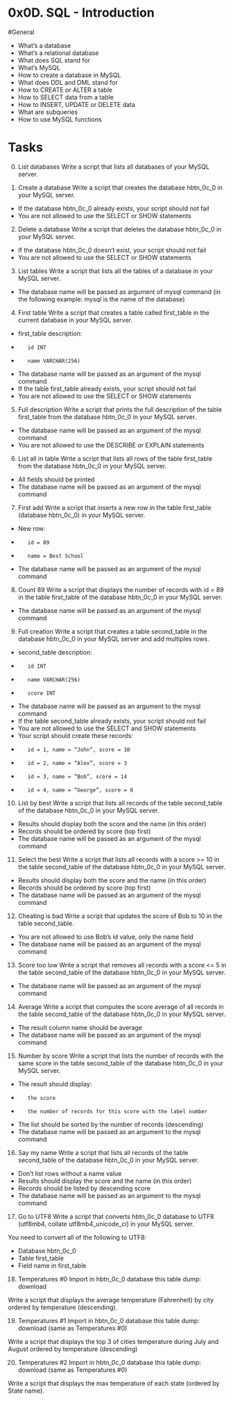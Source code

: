 # 0x0D. SQL - Introduction

#General

+    What’s a database
+    What’s a relational database
+    What does SQL stand for
+    What’s MySQL
+    How to create a database in MySQL
+    What does DDL and DML stand for
+    How to CREATE or ALTER a table
+    How to SELECT data from a table
+    How to INSERT, UPDATE or DELETE data
+    What are subqueries
+    How to use MySQL functions


# Tasks

0. List databases
Write a script that lists all databases of your MySQL server.


1. Create a database
Write a script that creates the database hbtn_0c_0 in your MySQL server.

+    If the database hbtn_0c_0 already exists, your script should not fail
+    You are not allowed to use the SELECT or SHOW statements



2. Delete a database
Write a script that deletes the database hbtn_0c_0 in your MySQL server.

+    If the database hbtn_0c_0 doesn’t exist, your script should not fail
+    You are not allowed to use the SELECT or SHOW statements



3. List tables
Write a script that lists all the tables of a database in your MySQL server.

+    The database name will be passed as argument of mysql command (in the following 
example: mysql is the name of the database)



4. First table
Write a script that creates a table called first_table in the current database in your MySQL server.

+    first_table description:
+        id INT
+        name VARCHAR(256)
+    The database name will be passed as an argument of the mysql command
+    If the table first_table already exists, your script should not fail
+    You are not allowed to use the SELECT or SHOW statements



5. Full description
Write a script that prints the full description of the table first_table from the database hbtn_0c_0 in your MySQL server.

+    The database name will be passed as an argument of the mysql command
+    You are not allowed to use the DESCRIBE or EXPLAIN statements




6. List all in table
Write a script that lists all rows of the table first_table from the database hbtn_0c_0 in your MySQL server.

+    All fields should be printed
+    The database name will be passed as an argument of the mysql command



7. First add
Write a script that inserts a new row in the table first_table (database hbtn_0c_0)
in your MySQL server.

+    New row:
+        id = 89
+        name = Best School
+    The database name will be passed as an argument of the mysql command




8. Count 89
Write a script that displays the number of records with id = 89 in the table first_table 
of the database hbtn_0c_0 in your MySQL server.

+    The database name will be passed as an argument of the mysql command




9. Full creation
Write a script that creates a table second_table in the database hbtn_0c_0 in your MySQL 
server and add multiples rows.

+    second_table description:
+        id INT
+        name VARCHAR(256)
+        score INT
+    The database name will be passed as an argument to the mysql command
+    If the table second_table already exists, your script should not fail
+    You are not allowed to use the SELECT and SHOW statements
+    Your script should create these records:
+        id = 1, name = “John”, score = 10
+        id = 2, name = “Alex”, score = 3
+        id = 3, name = “Bob”, score = 14
+        id = 4, name = “George”, score = 8




10. List by best
Write a script that lists all records of the table second_table of the database hbtn_0c_0 in your MySQL server.

+    Results should display both the score and the name (in this order)
+    Records should be ordered by score (top first)
+    The database name will be passed as an argument of the mysql command




11. Select the best
Write a script that lists all records with a score >= 10 in the table second_table of the database hbtn_0c_0 in your MySQL server.

+    Results should display both the score and the name (in this order)
+    Records should be ordered by score (top first)
+    The database name will be passed as an argument of the mysql command




12. Cheating is bad
Write a script that updates the score of Bob to 10 in the table second_table.

+    You are not allowed to use Bob’s id value, only the name field
+    The database name will be passed as an argument of the mysql command




13. Score too low
Write a script that removes all records with a score <= 5 in the table second_table
of the database hbtn_0c_0 in your MySQL server.

+    The database name will be passed as an argument of the mysql command





14. Average
Write a script that computes the score average of all records in the table second_table of the database hbtn_0c_0 in your MySQL server.

+    The result column name should be average
+    The database name will be passed as an argument of the mysql command





15. Number by score
Write a script that lists the number of records with the same score in the table second_table of the database hbtn_0c_0 in your MySQL server.

+    The result should display:
+        the score
+        the number of records for this score with the label number
+    The list should be sorted by the number of records (descending)
+    The database name will be passed as an argument to the mysql command




16. Say my name
Write a script that lists all records of the table second_table of the database hbtn_0c_0 in your MySQL server.

+    Don’t list rows without a name value
+    Results should display the score and the name (in this order)
+    Records should be listed by descending score
+    The database name will be passed as an argument to the mysql command




17. Go to UTF8
Write a script that converts hbtn_0c_0 database to UTF8 (utf8mb4, collate utf8mb4_unicode_ci) in your MySQL server.

You need to convert all of the following to UTF8:

+    Database hbtn_0c_0
+    Table first_table
+    Field name in first_table




18. Temperatures #0
Import in hbtn_0c_0 database this table dump: download

Write a script that displays the average temperature (Fahrenheit) by city ordered by
temperature (descending).




19. Temperatures #1
Import in hbtn_0c_0 database this table dump: download (same as Temperatures #0)

Write a script that displays the top 3 of cities temperature during July and August
ordered by temperature (descending)




20. Temperatures #2
Import in hbtn_0c_0 database this table dump: download (same as Temperatures #0)

Write a script that displays the max temperature of each state (ordered by State name).

